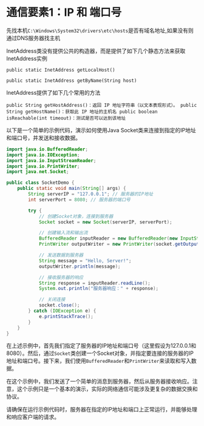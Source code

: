 # 通信要素1：IP 和 端口号

先找本机`C:\Windows\System32\drivers\etc\hosts`是否有域名地址,如果没有则通过DNS服务器找主机

InetAddress类没有提供公共的构造器，而是提供了如下几个静态方法来获取InetAddress实例

`public static InetAddress getLocalHost()`

`public static InetAddress getByName(String host)`

InetAddress提供了如下几个常用的方法

`public String getHostAddress()：返回 IP 地址字符串（以文本表现形式）。
public String getHostName()：获取此 IP 地址的主机名
public boolean isReachable(int timeout)：测试是否可以达到该地址`

以下是一个简单的示例代码，演示如何使用Java Socket类来连接到指定的IP地址和端口号，并发送和接收数据。

```java
import java.io.BufferedReader;
import java.io.IOException;
import java.io.InputStreamReader;
import java.io.PrintWriter;
import java.net.Socket;

public class SocketDemo {
    public static void main(String[] args) {
        String serverIP = "127.0.0.1"; // 服务器的IP地址
        int serverPort = 8080; // 服务器的端口号

        try {
            // 创建Socket对象，连接到服务器
            Socket socket = new Socket(serverIP, serverPort);

            // 创建输入流和输出流
            BufferedReader inputReader = new BufferedReader(new InputStreamReader(socket.getInputStream()));
            PrintWriter outputWriter = new PrintWriter(socket.getOutputStream(), true);

            // 发送数据到服务器
            String message = "Hello, Server!";
            outputWriter.println(message);

            // 接收服务器的响应
            String response = inputReader.readLine();
            System.out.println("服务器响应：" + response);

            // 关闭连接
            socket.close();
        } catch (IOException e) {
            e.printStackTrace();
        }
    }
}
```

在上述示例中，首先我们指定了服务器的IP地址和端口号（这里假设为127.0.0.1和8080）。然后，通过`Socket`类创建一个Socket对象，并指定要连接的服务器的IP地址和端口号。接下来，我们使用`BufferedReader`和`PrintWriter`来读取和写入数据。

在这个示例中，我们发送了一个简单的消息到服务器，然后从服务器接收响应。注意，这个示例只是一个基本的演示，实际的网络通信可能涉及更复杂的数据交换和协议。

请确保在运行示例代码时，服务器在指定的IP地址和端口上正常运行，并能够处理和响应客户端的请求。
